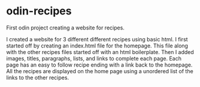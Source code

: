 # odin-recipes
First odin project creating a website for recipes. 

I created a website for 3 different different recipes using basic html. I first started off by creating an index.html file for the homepage. This file along with the other recipes files started off with an html boilerplate. Then I added images, titles, paragraphs, lists, and links to complete each page. Each page has an easy to follow recipe ending with a link back to the homepage. All the recipes are displayed on the home page using a unordered list of the links to the other recipes.